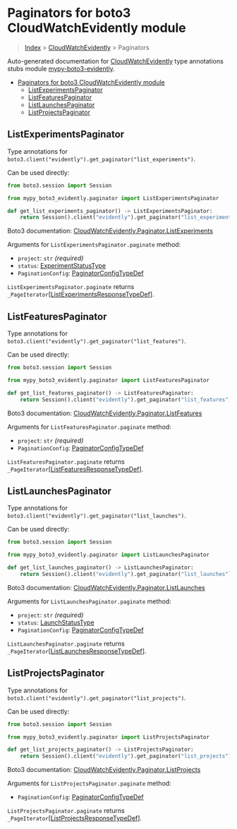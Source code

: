 <a id="paginators-for-boto3-cloudwatchevidently-module"></a>

# Paginators for boto3 CloudWatchEvidently module

> [Index](../README.md) > [CloudWatchEvidently](./README.md) > Paginators

Auto-generated documentation for
[CloudWatchEvidently](https://boto3.amazonaws.com/v1/documentation/api/latest/reference/services/evidently.html#CloudWatchEvidently)
type annotations stubs module
[mypy-boto3-evidently](https://pypi.org/project/mypy-boto3-evidently/).

- [Paginators for boto3 CloudWatchEvidently module](#paginators-for-boto3-cloudwatchevidently-module)
  - [ListExperimentsPaginator](#listexperimentspaginator)
  - [ListFeaturesPaginator](#listfeaturespaginator)
  - [ListLaunchesPaginator](#listlaunchespaginator)
  - [ListProjectsPaginator](#listprojectspaginator)

<a id="listexperimentspaginator"></a>

## ListExperimentsPaginator

Type annotations for
`boto3.client("evidently").get_paginator("list_experiments")`.

Can be used directly:

```python
from boto3.session import Session

from mypy_boto3_evidently.paginator import ListExperimentsPaginator

def get_list_experiments_paginator() -> ListExperimentsPaginator:
    return Session().client("evidently").get_paginator("list_experiments")
```

Boto3 documentation:
[CloudWatchEvidently.Paginator.ListExperiments](https://boto3.amazonaws.com/v1/documentation/api/latest/reference/services/evidently.html#CloudWatchEvidently.Paginator.ListExperiments)

Arguments for `ListExperimentsPaginator.paginate` method:

- `project`: `str` *(required)*
- `status`: [ExperimentStatusType](./literals.md#experimentstatustype)
- `PaginationConfig`:
  [PaginatorConfigTypeDef](./type_defs.md#paginatorconfigtypedef)

`ListExperimentsPaginator.paginate` returns
`_PageIterator`\[[ListExperimentsResponseTypeDef](./type_defs.md#listexperimentsresponsetypedef)\].

<a id="listfeaturespaginator"></a>

## ListFeaturesPaginator

Type annotations for
`boto3.client("evidently").get_paginator("list_features")`.

Can be used directly:

```python
from boto3.session import Session

from mypy_boto3_evidently.paginator import ListFeaturesPaginator

def get_list_features_paginator() -> ListFeaturesPaginator:
    return Session().client("evidently").get_paginator("list_features")
```

Boto3 documentation:
[CloudWatchEvidently.Paginator.ListFeatures](https://boto3.amazonaws.com/v1/documentation/api/latest/reference/services/evidently.html#CloudWatchEvidently.Paginator.ListFeatures)

Arguments for `ListFeaturesPaginator.paginate` method:

- `project`: `str` *(required)*
- `PaginationConfig`:
  [PaginatorConfigTypeDef](./type_defs.md#paginatorconfigtypedef)

`ListFeaturesPaginator.paginate` returns
`_PageIterator`\[[ListFeaturesResponseTypeDef](./type_defs.md#listfeaturesresponsetypedef)\].

<a id="listlaunchespaginator"></a>

## ListLaunchesPaginator

Type annotations for
`boto3.client("evidently").get_paginator("list_launches")`.

Can be used directly:

```python
from boto3.session import Session

from mypy_boto3_evidently.paginator import ListLaunchesPaginator

def get_list_launches_paginator() -> ListLaunchesPaginator:
    return Session().client("evidently").get_paginator("list_launches")
```

Boto3 documentation:
[CloudWatchEvidently.Paginator.ListLaunches](https://boto3.amazonaws.com/v1/documentation/api/latest/reference/services/evidently.html#CloudWatchEvidently.Paginator.ListLaunches)

Arguments for `ListLaunchesPaginator.paginate` method:

- `project`: `str` *(required)*
- `status`: [LaunchStatusType](./literals.md#launchstatustype)
- `PaginationConfig`:
  [PaginatorConfigTypeDef](./type_defs.md#paginatorconfigtypedef)

`ListLaunchesPaginator.paginate` returns
`_PageIterator`\[[ListLaunchesResponseTypeDef](./type_defs.md#listlaunchesresponsetypedef)\].

<a id="listprojectspaginator"></a>

## ListProjectsPaginator

Type annotations for
`boto3.client("evidently").get_paginator("list_projects")`.

Can be used directly:

```python
from boto3.session import Session

from mypy_boto3_evidently.paginator import ListProjectsPaginator

def get_list_projects_paginator() -> ListProjectsPaginator:
    return Session().client("evidently").get_paginator("list_projects")
```

Boto3 documentation:
[CloudWatchEvidently.Paginator.ListProjects](https://boto3.amazonaws.com/v1/documentation/api/latest/reference/services/evidently.html#CloudWatchEvidently.Paginator.ListProjects)

Arguments for `ListProjectsPaginator.paginate` method:

- `PaginationConfig`:
  [PaginatorConfigTypeDef](./type_defs.md#paginatorconfigtypedef)

`ListProjectsPaginator.paginate` returns
`_PageIterator`\[[ListProjectsResponseTypeDef](./type_defs.md#listprojectsresponsetypedef)\].
